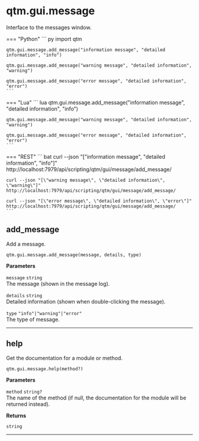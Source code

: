 # qtm.gui.message

Interface to the messages window.

=== "Python"
    ``` py
    import qtm
    
    qtm.gui.message.add_message("information message", "detailed information", "info")
    
    qtm.gui.message.add_message("warning message", "detailed information", "warning")
    
    qtm.gui.message.add_message("error message", "detailed information", "error")
    ```
=== "Lua"
    ``` lua
    qtm.gui.message.add_message("information message", "detailed information", "info")
    
    qtm.gui.message.add_message("warning message", "detailed information", "warning")
    
    qtm.gui.message.add_message("error message", "detailed information", "error")
    ```
=== "REST"
    ``` bat
    curl --json "[\"information message\", \"detailed information\", \"info\"]" http://localhost:7979/api/scripting/qtm/gui/message/add_message/
    
    curl --json "[\"warning message\", \"detailed information\", \"warning\"]" http://localhost:7979/api/scripting/qtm/gui/message/add_message/
    
    curl --json "[\"error message\", \"detailed information\", \"error\"]" http://localhost:7979/api/scripting/qtm/gui/message/add_message/
    ```
## add_message

Add a message.
```
qtm.gui.message.add_message(message, details, type)
```

**Parameters**

`message` `string`<br/>
The message (shown in the message log).

`details` `string`<br/>
Detailed information (shown when double-clicking the message).

`type` `"info"|"warning"|"error"`<br/>
The type of message.



---

## help

Get the documentation for a module or method.
```
qtm.gui.message.help(method?)
```

**Parameters**

`method` `string?`<br/>
The name of the method (if null, the documentation for the module will be returned instead).


**Returns**

`string` 

---

